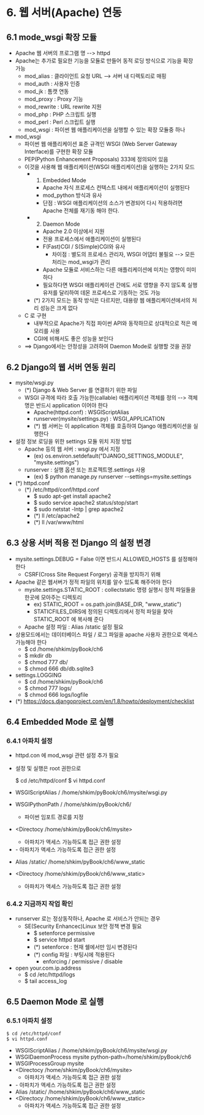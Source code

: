 # 6. 웹 서버(Apache) 연동

## 6.1 mode_wsgi 확장 모듈
- Apache 웹 서버의 프로그램 명 --> httpd
- Apache는 추가로 필요한 기능을 모듈로 만들어 동적 로딩 방식으로 기능을 확장 가능
    - mod_alias : 클라이언트 요청 URL --> 서버 내 디렉토리로 매핑
    - mod_auth : 사용자 인증 
    - mod_jk : 톰캣 연동 
    - mod_proxy : Proxy 기능 
    - mod_rewrite : URL rewrite 지원
    - mod_php : PHP 스크립트 실행 
    - mod_perl : Perl 스크립트 실행 
    - mod_wsgi : 파이썬 웹 애플리케이션을 실행할 수 있는 확장 모듈중 하나 
- mod_wsgi
    - 파이썬 웹 애플리케이션 표준 규격인 WSGI (Web Server Gateway Interface)를 구현한 확장 모듈 
    - PEP(Python Enhancement Proposals) 333에 정의되어 있음 
    - 이것을 사용해 웹 애플리케이션(WSGI 애플리케이션)을 실행하는 2가지 모드
        - 1) Embedded Mode
            - Apache 자식 프로세스 컨텍스트 내에서 애플리케이션이 실행된다
            - mod_python 방식과 유사
            - 단점 : WSGI 애플리케이션의 소스가 변경되어 다시 적용하려면 Apache 전체를 재기동 해야 한다.
        - 2) Daemon Mode
            - Apache 2.0 이상에서 지원
            - 전용 프로세스에서 애플리케이션이 실행된다
            - F(Fast)CGI / S(Simple)CGI와 유사
                - 차이점 : 별도의 프로세스 관리자, WSGI 어댑터  불필요 --> 모든 처리는 mod_wsgi가 관리 
            - Apache 모듈로 서비스하는 다른 애플리케이션에 미치는 영향이 미미하다
            - 필요하다면 WSGI 애플리케이션 간에도 서로 영향을 주지 않도록 실행 유저를 달리하여 데몬 프로세스로 기동하는 것도 가능
        - (*) 2가지 모드는 동작 방식은 다르지만, 대용량 웹 애플리케이션에서의 처리 성능은 크게 없다
    - C 로 구현
        - 내부적으로 Apache가 직접 파이썬 API와 동작하므로 상대적으로 적은 메모리를 사용
        - CGI에 비해서도 좋은 성능을 보인다
    - ==> Django에서는 안정성을 고려하여 Daemon Mode로 실행할 것을 권장


## 6.2 Django의 웹 서버 연동 원리
- mysite/wsgi.py
    - (*) Django & Web Server 를 연결하기 위한 파일
    - WSGI 규격에 따라 호출 가능한(callable) 애플리케이션 객체를 정의 --> 객체명은 반드시 application 이어야 한다
        - Apache(httpd.conf) : WSGIScriptAlias
        - runserver(mysite/settings.py) : WSGI_APPLICATION
        - (*) 웹 서버는 이 application 객체를 호출하여 Django 애플리케이션을 실행한다
- 설정 정보 로딩을 위한 settings 모듈 위치 지정 방법
    - Apache 등의 웹 서버 : wsgi.py 에서 지정
        - (ex) os.environ.setdefault("DJANGO_SETTINGS_MODULE", "mysite.settings")
    - runserver : 실행 옵션 또는 프로젝트명.settings 사용
        - (ex) $ python manage.py runserver --settings=mysite.settings
- (*) httpd.conf
    - (*) /etc/httpd/conf/httpd.conf
        - $ sudo apt-get install apache2
        - $ sudo service apache2 status/stop/start
        - $ sudo netstat -lntp | grep apache2
        - (*) ll /etc/apache2
        - (*) ll /var/www/html


## 6.3 상용 서버 적용 전 Django 의 설정 변경
- mysite.settings.DEBUG = False 이면 반드시 ALLOWED_HOSTS 를 설정해야 한다
    - CSRF(Cross Site Request Forgery) 공격을 방지하기 위해
- Apache 같은 웹서버가 정적 파일의 위치를 알수 있도록  해주어야 한다
    - mysite.settings.STATIC_ROOT : collectstatic 명령 실행시 정적 파일들을 한곳에 모아주는 디렉토리
        - ex) STATIC_ROOT = os.path.join(BASE_DIR, "www_static")
        - STATICFILES_DIRS에 정의된 디렉토리에서 정적 파일을 찾아 STATIC_ROOT 에 복사해 준다 
    - Apache 설정 파일 : Alias /static 설정 필요
- 상용모드에서는 데이터베이스 파일 / 로그 파일을 apache 사용자 권한으로 액세스 가능해야 한다
    - $ cd /home/shkim/pyBook/ch6
    - $ mkdir db
    - $ chmod 777 db/
    - $ chmod 666 db/db.sqlite3
- settings.LOGGING
    - $ cd /home/shkim/pyBook/ch6
    - $ chmod 777 logs/
    - $ chmod 666 logs/logfile
- (*) https://docs.djangoproject.com/en/1.8/howto/deployment/checklist
    

## 6.4 Embedded Mode 로 실행

### 6.4.1 아파치 설정 
- httpd.con 에 mod_wsgi 관련 설정 추가 필요
- 설정 및 실행은 root 권한으로


    $ cd /etc/httpd/conf
    $ vi httpd.conf
    
- WSGIScriptAlias / /home/shkim/pyBook/ch6/mysite/wsgi.py
- WSGIPythonPath / /home/shkim/pyBook/ch6/
    - 파이썬 임포트 경로를 지정
- <Directocy /home/shkim/pyBook/ch6/mysite>
    - 아파치가 액세스 가능하도록 접근 권한 설정
- <Files wsigi.py>
    - 아파치가 액세스 가능하도록 접근 권한 설정
- Alias /static/ /home/shkim/pyBook/ch6/www_static
- <Directocy /home/shkim/pyBook/ch6/www_static>
    - 아파치가 액세스 가능하도록 접근 권한 설정

### 6.4.2 지금까지 작업 확인
- runserver 로는 정상동작하나, Apache 로 서비스가 안되는 경우
    - SE(Security Enhancec)Linux 보안 정책 변경 필요
        - $ setenforce permissive
        - $ service httpd start
        - (*) setenforce : 현재 쉘에서만 임시 변경된다
        - (*) config 파일 : 부팅시에 적용된다
            - enforcing / permissive / disable
- open your.com.ip.address
    - $ cd /etc/httpd/logs
    - $ tail access_log


## 6.5 Daemon Mode 로 실행

### 6.5.1 아파치 설정 

    $ cd /etc/httpd/conf
    $ vi httpd.conf

- WSGIScriptAlias / /home/shkim/pyBook/ch6/mysite/wsgi.py
- WSGIDaemonProcess mysite python-path=/home/shkim/pyBook/ch6
- WSGIProcessGroup mysite
- <Directocy /home/shkim/pyBook/ch6/mysite>
    - 아파치가 액세스 가능하도록 접근 권한 설정
- <Files wsigi.py>
    - 아파치가 액세스 가능하도록 접근 권한 설정
- Alias /static/ /home/shkim/pyBook/ch6/www_static
- <Directocy /home/shkim/pyBook/ch6/www_static>
    - 아파치가 액세스 가능하도록 접근 권한 설정